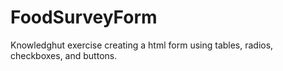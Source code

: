 # FoodSurveyForm

Knowledghut exercise creating a html form using tables, radios, checkboxes, and buttons.
